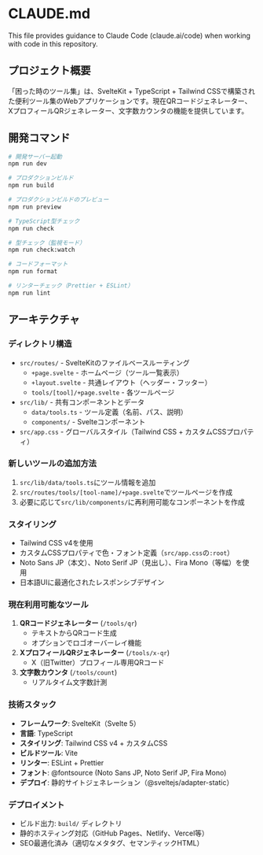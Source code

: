 # CLAUDE.md

This file provides guidance to Claude Code (claude.ai/code) when working with code in this repository.

## プロジェクト概要

「困った時のツール集」は、SvelteKit + TypeScript + Tailwind CSSで構築された便利ツール集のWebアプリケーションです。現在QRコードジェネレーター、XプロフィールQRジェネレーター、文字数カウンタの機能を提供しています。

## 開発コマンド

```bash
# 開発サーバー起動
npm run dev

# プロダクションビルド
npm run build

# プロダクションビルドのプレビュー
npm run preview

# TypeScript型チェック
npm run check

# 型チェック（監視モード）
npm run check:watch

# コードフォーマット
npm run format

# リンターチェック（Prettier + ESLint）
npm run lint
```

## アーキテクチャ

### ディレクトリ構造
- `src/routes/` - SvelteKitのファイルベースルーティング
  - `+page.svelte` - ホームページ（ツール一覧表示）
  - `+layout.svelte` - 共通レイアウト（ヘッダー・フッター）
  - `tools/[tool]/+page.svelte` - 各ツールページ
- `src/lib/` - 共有コンポーネントとデータ
  - `data/tools.ts` - ツール定義（名前、パス、説明）
  - `components/` - Svelteコンポーネント
- `src/app.css` - グローバルスタイル（Tailwind CSS + カスタムCSSプロパティ）

### 新しいツールの追加方法

1. `src/lib/data/tools.ts`にツール情報を追加
2. `src/routes/tools/[tool-name]/+page.svelte`でツールページを作成
3. 必要に応じて`src/lib/components/`に再利用可能なコンポーネントを作成

### スタイリング

- Tailwind CSS v4を使用
- カスタムCSSプロパティで色・フォント定義（`src/app.css`の`:root`）
- Noto Sans JP（本文）、Noto Serif JP（見出し）、Fira Mono（等幅）を使用
- 日本語UIに最適化されたレスポンシブデザイン

### 現在利用可能なツール

1. **QRコードジェネレーター** (`/tools/qr`)
   - テキストからQRコード生成
   - オプションでロゴオーバーレイ機能
2. **XプロフィールQRジェネレーター** (`/tools/x-qr`)
   - X（旧Twitter）プロフィール専用QRコード
3. **文字数カウンタ** (`/tools/count`)
   - リアルタイム文字数計測

### 技術スタック

- **フレームワーク**: SvelteKit（Svelte 5）
- **言語**: TypeScript
- **スタイリング**: Tailwind CSS v4 + カスタムCSS
- **ビルドツール**: Vite
- **リンター**: ESLint + Prettier
- **フォント**: @fontsource (Noto Sans JP, Noto Serif JP, Fira Mono)
- **デプロイ**: 静的サイトジェネレーション（@sveltejs/adapter-static）

### デプロイメント

- ビルド出力: `build/` ディレクトリ
- 静的ホスティング対応（GitHub Pages、Netlify、Vercel等）
- SEO最適化済み（適切なメタタグ、セマンティックHTML）